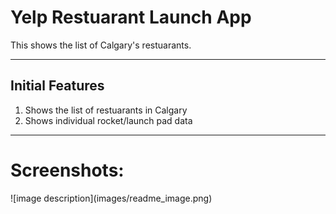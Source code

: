 # Yelp Restuarant Launch App

This shows the list of Calgary's restuarants.
___

## Initial Features ##

1. Shows the list of restuarants in Calgary
2. Shows individual rocket/launch pad data
___

# Screenshots:

<p float="left">
![image description](images/readme_image.png)
</p>

